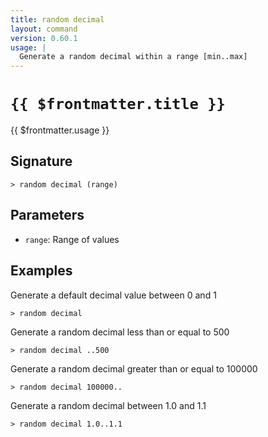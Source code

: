 ```yaml
---
title: random decimal
layout: command
version: 0.60.1
usage: |
  Generate a random decimal within a range [min..max]
---
```


# `{{ $frontmatter.title }}`

<div style='white-space: pre-wrap;'>{{ $frontmatter.usage }}</div>

## Signature

`> random decimal (range)`

## Parameters

- `range`: Range of values

## Examples

Generate a default decimal value between 0 and 1

```shell
> random decimal
```

Generate a random decimal less than or equal to 500

```shell
> random decimal ..500
```

Generate a random decimal greater than or equal to 100000

```shell
> random decimal 100000..
```

Generate a random decimal between 1.0 and 1.1

```shell
> random decimal 1.0..1.1
```

